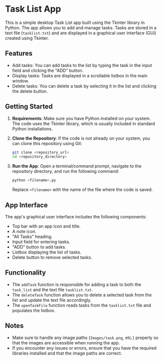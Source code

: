 # Task List App

This is a simple desktop Task List app built using the Tkinter library in Python. The app allows you to add and manage tasks. Tasks are stored in a text file (`tasklist.txt`) and are displayed in a graphical user interface (GUI) created using Tkinter.

## Features

- Add tasks: You can add tasks to the list by typing the task in the input field and clicking the "ADD" button.
- Display tasks: Tasks are displayed in a scrollable listbox in the main window.
- Delete tasks: You can delete a task by selecting it in the list and clicking the delete button.

## Getting Started

1. **Requirements**: Make sure you have Python installed on your system. The code uses the Tkinter library, which is usually included in standard Python installations.

2. **Clone the Repository**: If the code is not already on your system, you can clone this repository using Git:

   ```bash
   git clone <repository_url>
   cd <repository_directory>
   ```

3. **Run the App**: Open a terminal/command prompt, navigate to the repository directory, and run the following command:

   ```bash
   python <filename>.py
   ```

   Replace `<filename>` with the name of the file where the code is saved.

## App Interface

The app's graphical user interface includes the following components:

- Top bar with an app icon and title.
- A note icon.
- "All Tasks" heading.
- Input field for entering tasks.
- "ADD" button to add tasks.
- Listbox displaying the list of tasks.
- Delete button to remove selected tasks.

## Functionality

- The `addTask` function is responsible for adding a task to both the `task_list` and the text file `tasklist.txt`.
- The `deleteTask` function allows you to delete a selected task from the list and update the text file accordingly.
- The `openTaskFile` function reads tasks from the `tasklist.txt` file and populates the listbox.

## Notes

- Make sure to handle any image paths (`Images/task.png`, etc.) properly so that the images are accessible when running the app.
- If you encounter any issues or errors, ensure that you have the required libraries installed and that the image paths are correct.
